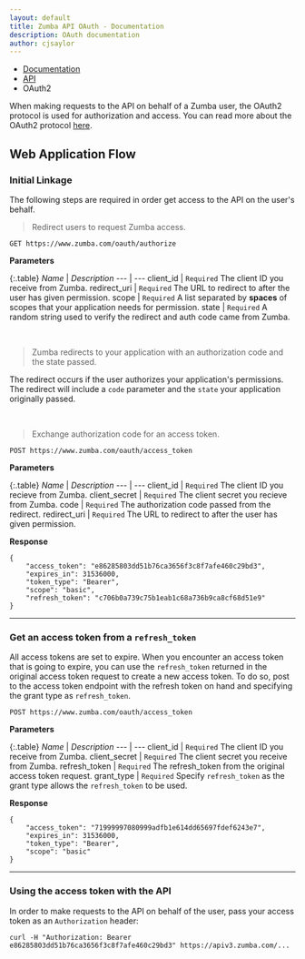 ```yaml
---
layout: default
title: Zumba API OAuth - Documentation
description: OAuth documentation
author: cjsaylor
---
```


<ul class="breadcrumb">
	<li><a href="{{site_url}}/docs">Documentation</a></li>
	<li><a href="{{site_url}}/docs/api">API</a></li>
	<li class="active">OAuth2</li>
</ul>

When making requests to the API on behalf of a Zumba user, the OAuth2 protocol is used for authorization and access.
You can read more about the OAuth2 protocol [here](http://oauth.net/2/).

## Web Application Flow

### Initial Linkage

The following steps are required in order get access to the API on the user's behalf.

> Redirect users to request Zumba access.

~~~
GET https://www.zumba.com/oauth/authorize
~~~

**Parameters**

{:.table}
*Name* | *Description*
--- | ---
client_id | `Required` The client ID you receive from Zumba.
redirect_uri | `Required` The URL to redirect to after the user has given permission.
scope | `Required` A list separated by __spaces__ of scopes that your application needs for permission.
state | `Required` A random string used to verify the redirect and auth code came from Zumba.

<br>

> Zumba redirects to your application with an authorization code and the state passed.

The redirect occurs if the user authorizes your application's permissions.
The redirect will include a `code` parameter and the `state` your application originally passed.

<br>

> Exchange authorization code for an access token.

~~~
POST https://www.zumba.com/oauth/access_token
~~~

**Parameters**

{:.table}
*Name* | *Description*
--- | ---
client_id | `Required` The client ID you recieve from Zumba.
client_secret | `Required` The client secret you recieve from Zumba.
code | `Required` The authorization code passed from the redirect.
redirect_uri | `Required` The URL to redirect to after the user has given permission.

**Response**

~~~
{
    "access_token": "e86285803dd51b76ca3656f3c8f7afe460c29bd3",
    "expires_in": 31536000,
    "token_type": "Bearer",
    "scope": "basic",
    "refresh_token": "c706b0a739c75b1eab1c68a736b9ca8cf68d51e9"
}
~~~

---

### Get an access token from a `refresh_token`

All access tokens are set to expire. When you encounter an access token that is going to expire, you can
use the `refresh_token` returned in the original access token request to create a new access token. To do so,
post to the access token endpoint with the refresh token on hand and specifying the grant type as `refresh_token`.

~~~
POST https://www.zumba.com/oauth/access_token
~~~

**Parameters**

{:.table}
*Name* | *Description*
--- | ---
client_id | `Required` The client ID you receive from Zumba.
client_secret | `Required` The client secret you receive from Zumba.
refresh_token | `Required` The refresh_token from the original access token request.
grant_type | `Required` Specify `refresh_token` as the grant type allows the `refresh_token` to be used.


**Response**

~~~
{
	"access_token": "71999997080999adfb1e614dd65697fdef6243e7",
	"expires_in": 31536000,
	"token_type": "Bearer",
	"scope": "basic"
}
~~~

---

### Using the access token with the API

In order to make requests to the API on behalf of the user, pass your access token as an `Authorization` header:

~~~
curl -H "Authorization: Bearer e86285803dd51b76ca3656f3c8f7afe460c29bd3" https://apiv3.zumba.com/...
~~~
